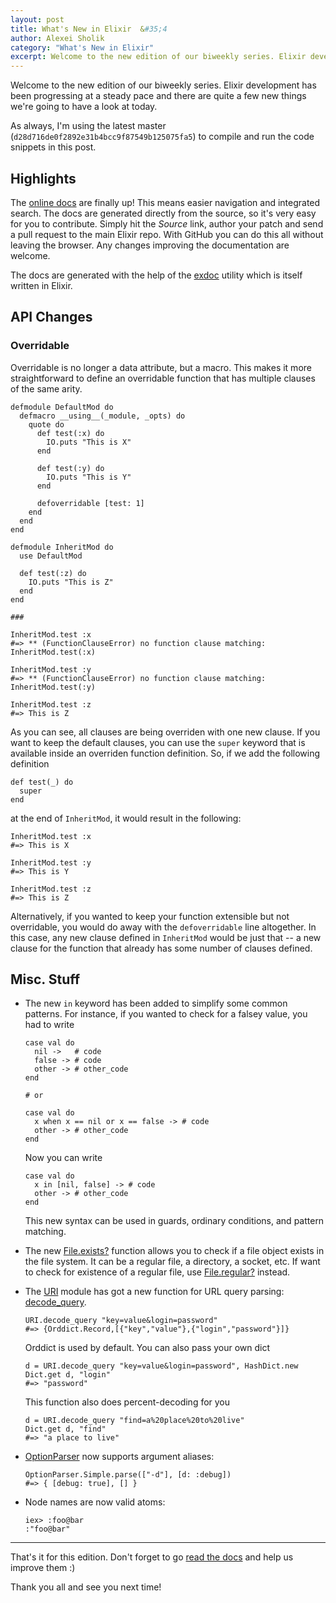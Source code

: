 ```yaml
---
layout: post
title: What's New in Elixir  &#35;4
author: Alexei Sholik
category: "What's New in Elixir"
excerpt: Welcome to the new edition of our biweekly series. Elixir development has been progressing at a steady pace and there are quite a few new things we're going to have a look at today.
---
```

Welcome to the new edition of our biweekly series. Elixir development has been progressing at a steady pace and there are quite a few new things we're going to have a look at today.

As always, I'm using the latest master (`d28d716de0f2892e31b4bcc9f87549b125075fa5`) to compile and run the code snippets in this post.

## Highlights ##

The [online docs][1] are finally up! This means easier navigation and integrated search. The docs are generated directly from the source, so it's very easy for you to contribute. Simply hit the _Source_ link, author your patch and send a pull request to the main Elixir repo. With GitHub you can do this all without leaving the browser. Any changes improving the documentation are welcome.

The docs are generated with the help of the [exdoc][0] utility which is itself written in Elixir.

  [0]: https://github.com/elixir-lang/exdoc
  [1]: http://elixir-lang.org/docs/


## API Changes ##

### Overridable ###

Overridable is no longer a data attribute, but a macro. This makes it more straightforward to define an overridable function that has multiple clauses of the same arity.

    defmodule DefaultMod do
      defmacro __using__(_module, _opts) do
        quote do
          def test(:x) do
            IO.puts "This is X"
          end

          def test(:y) do
            IO.puts "This is Y"
          end

          defoverridable [test: 1]
        end
      end
    end

    defmodule InheritMod do
      use DefaultMod

      def test(:z) do
        IO.puts "This is Z"
      end
    end

    ###

    InheritMod.test :x
    #=> ** (FunctionClauseError) no function clause matching: InheritMod.test(:x)

    InheritMod.test :y
    #=> ** (FunctionClauseError) no function clause matching: InheritMod.test(:y)

    InheritMod.test :z
    #=> This is Z

As you can see, all clauses are being overriden with one new clause. If you want to keep the default clauses, you can use the `super` keyword that is available inside an overriden function definition. So, if we add the following definition

    def test(_) do
      super
    end

at the end of `InheritMod`, it would result in the following:

    InheritMod.test :x
    #=> This is X

    InheritMod.test :y
    #=> This is Y

    InheritMod.test :z
    #=> This is Z

Alternatively, if you wanted to keep your function extensible but not overridable, you would do away with the `defoverridable` line altogether. In this case, any new clause defined in `InheritMod` would be just that -- a new clause for the function that already has some number of clauses defined.

## Misc. Stuff ##

* The new `in` keyword has been added to simplify some common patterns. For instance, if you wanted to check for a falsey value, you had to write

      case val do
        nil ->   # code
        false -> # code
        other -> # other_code
      end

      # or

      case val do
        x when x == nil or x == false -> # code
        other -> # other_code
      end

  Now you can write

      case val do
        x in [nil, false] -> # code
        other -> # other_code
      end

  This new syntax can be used in guards, ordinary conditions, and pattern matching.

* The new [File.exists?][2] function allows you to check if a file object exists in the file system. It can be a regular file, a directory, a socket, etc. If want to check for existence of a regular file, use [File.regular?][3] instead.

  [2]: http://elixir-lang.org/docs/File.html#exists?/1
  [3]: http://elixir-lang.org/docs/File.html#regular?/1

* The [URI][4] module has got a new function for URL query parsing: [decode_query][5].

      URI.decode_query "key=value&login=password"
      #=> {Orddict.Record,[{"key","value"},{"login","password"}]}

    Orddict is used by default. You can also pass your own dict

      d = URI.decode_query "key=value&login=password", HashDict.new
      Dict.get d, "login"
      #=> "password"

    This function also does percent-decoding for you

      d = URI.decode_query "find=a%20place%20to%20live"
      Dict.get d, "find"
      #=> "a place to live"

  [4]: http://elixir-lang.org/docs/URI.html
  [5]: http://elixir-lang.org/docs/URI.html#decode_query/2

* [OptionParser][6] now supports argument aliases:

      OptionParser.Simple.parse(["-d"], [d: :debug])
      #=> { [debug: true], [] }

  [6]: http://elixir-lang.org/docs/OptionParser.Simple.html

* Node names are now valid atoms:

      iex> :foo@bar
      :"foo@bar"

---

That's it for this edition. Don't forget to go [read the docs][1] and help us improve them :)

Thank you all and see you next time!

